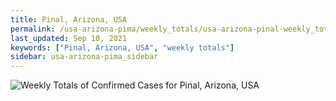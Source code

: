 ```yaml
---
title: Pinal, Arizona, USA
permalink: /usa-arizona-pima/weekly_totals/usa-arizona-pinal-weekly_totals.html
last_updated: Sep 10, 2021
keywords: ["Pinal, Arizona, USA", "weekly totals"]
sidebar: usa-arizona-pima_sidebar
---
```


![Weekly Totals of Confirmed Cases for Pinal, Arizona, USA](/covid_tracker/images/graphs/usa-arizona-pinal-weekly_totals_graph.png)
